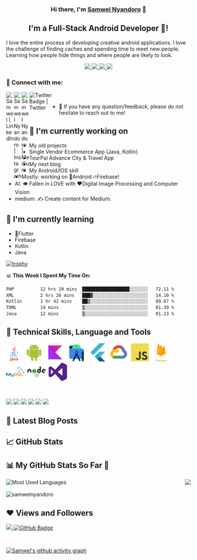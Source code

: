 <!--<p align="center">
  <a href="https:/samwelnyandoro/" target="_blank" rel="noreferrer"><img src="https://user-images.githubusercontent.com/36915374/184318716-5d1801e4-2407-4ba5-8a7a-dff5cf492a4e.png" alt="my banner"></a>
</p>-->

<h3 align="center">
Hi there, I'm <a href="https://samwelnyandoro1.netlify.app/" target="_blank" rel="noreferrer">Samwel Nyandoro</a> 👋
</h3>

<h2 align="center">
I'm a Full-Stack Android Developer 📱!
</h2> 

I love the entire process of developing creative android applications. I love the challenge of finding caches and spending time to meet new people. Learning how people hide things and where people are likely to look.

<p align="center">
  <a href="https://github.com/ryo-ma/github-profile-trophy/issues">
    <img src="https://img.shields.io/github/issues/samwelnyandoro/github-profile-trophy"/> 
  </a>
  <a href="https://github.com/ryo-ma/github-profile-trophy/network/members">
    <img src="https://img.shields.io/github/forks/samwelnyandoro/github-profile-trophy"/> 
  </a>  
  <a href="https://github.com/ryo-ma/github-profile-trophy/stargazers">
    <img src="https://img.shields.io/github/stars/samwelnyandoro/github-profile-trophy"/> 
  </a>
    <a href="https://github.com/ryo-ma/github-profile-trophy/LICENSE">
    <img src="https://img.shields.io/github/license/samwelnyandoro/github-profile-trophy"/> 
  </a>
</p>

### 🤝 Connect with me:

<!-- ## Fast dash-dash line animation -->
<a href="https://www.linkedin.com/in/samwel-nyandoro-4aba9b190/"><img align="left" src="https://raw.githubusercontent.com/yushi1007/yushi1007/main/images/linkedin.svg" alt="Samwel | LinkedIn" width="21px"/></a>
<a href="https://instagram.com/samwelnyandoro1"><img align="left" src="https://raw.githubusercontent.com/yushi1007/yushi1007/main/images/instagram.svg" alt="Samwel Nyandoro | Instagram" width="21px"/></a>
<a href="https://medium.com/@samwelnyandoro1/"><img align="left" src="https://raw.githubusercontent.com/yushi1007/yushi1007/main/images/medium.svg" alt="Samwel Nyandoro | Medium" width="21px"/></a>
<a href="https://x.com/samwelnyandoro1"><img align="left" src="https://img.shields.io/badge/Twitter-blue?style=for-the-badge&logo=twitter&logoColor=white" alt="Twitter Badge | Twitter" width="81px"/></a>
</br>


- 💬 If you have any question/feedback, please do not hesitate to reach out to me!

## 🔭 I'm currently working on

- My old projects
- Single Vendor Ecommerce App (Java, Kotlin)
- TourPal Advance City & Travel App
- My next blog
- My Android/IOS skill
- Mostly: working on 📱Android 🔥Firebase!
- AI: 👁️ Fallen in LOVE with ❤️Digital Image Processing and Computer Vision
- medium: ✍️ Create content for Medium.

## 🌱 I'm currently learning

- 📱Flutter
- Firebase
- Kotlin
- Java

[![trophy](https://github-profile-trophy.vercel.app/?username=samwelnyandoro&theme=onedark)](https://github.com/samwelnyandoro/github-profile-trophy)

📊 **This Week I Spent My Time On:**
<!--START_SECTION:waka-->

```txt
PHP          12 hrs 29 mins  ██████████████████░░░░░░░   72.11 %
XML          2 hrs 26 mins   ███▓░░░░░░░░░░░░░░░░░░░░░   14.10 %
Kotlin       1 hr 42 mins    ██▒░░░░░░░░░░░░░░░░░░░░░░   09.87 %
TOML         14 mins         ▒░░░░░░░░░░░░░░░░░░░░░░░░   01.39 %
Java         12 mins         ▒░░░░░░░░░░░░░░░░░░░░░░░░   01.23 %
```

<!--END_SECTION:waka-->



## 💼 Technical Skills, Language and Tools


<img src="https://github.com/devicons/devicon/blob/master/icons/java/java-original-wordmark.svg" title="Java" alt="Java" width="43" height="43"/>&nbsp;
    <img src="https://github.com/devicons/devicon/blob/master/icons/android/android-original.svg" title="Android" alt="Android" width="50" height="50"/>&nbsp;
    <img src="https://github.com/devicons/devicon/blob/master/icons/kotlin/kotlin-original.svg"  title="Kotlin" alt="Kotlin" width="50" height="50"/>&nbsp;
  <img src="https://github.com/devicons/devicon/blob/master/icons/androidstudio/androidstudio-original.svg" title="Android" alt="Android" width="50" height="50"/>&nbsp;
  <img src="https://github.com/devicons/devicon/blob/master/icons/flutter/flutter-original.svg" title="Flutter" alt="Flutter" width="50" height="50"/>&nbsp;
  <img src="https://github.com/devicons/devicon/blob/master/icons/googlecloud/googlecloud-original.svg" title="GoogleCloud" alt="GoogleCloud" width="50" height="50"/>&nbsp;
  <img src="https://github.com/devicons/devicon/blob/master/icons/javascript/javascript-original.svg" title="JavaScript" alt="JavaScript" width="50" height="50"/>&nbsp;
  <img src="https://github.com/devicons/devicon/blob/master/icons/firebase/firebase-plain-wordmark.svg" title="Firebase" alt="Firebase" width="50" height="50"/>&nbsp;
  <img src="https://github.com/devicons/devicon/blob/master/icons/mysql/mysql-original-wordmark.svg" title="MySQL"  alt="MySQL" width="50" height="50"/>&nbsp;
  <img src="https://github.com/devicons/devicon/blob/master/icons/nodejs/nodejs-original-wordmark.svg" title="NodeJS" alt="NodeJS" width="50" height="50"/>&nbsp;
    <img src="https://github.com/devicons/devicon/blob/master/icons/visualstudio/visualstudio-plain.svg" title="VisualStudio" alt="VisualStudio" width="50" height="50"/>&nbsp;

</br>

![](https://img.shields.io/badge/Tools-Figma-informational?style=flat&logo=Figma&color=F24E1E)
![](https://img.shields.io/badge/Tools-NPM-informational?style=flat&logo=NPM&color=CB3837)
![](https://img.shields.io/badge/Tools-Heroku-informational?style=flat&logo=Heroku&color=430098)
![](https://img.shields.io/badge/Tools-Netlify-informational?style=flat&logo=netlify&color=00C7B7)
![](https://img.shields.io/badge/Tools-Git-informational?style=flat&logo=Git&color=F05032)
![](https://img.shields.io/badge/Tools-GitHub-informational?style=flat&logo=GitHub&color=181717)

## 📝 Latest Blog Posts


## 📈 GitHub Stats 

<h2 align="left"> 📊  My GitHub Stats So Far 👷</h2>

<img src="https://github-readme-stats.vercel.app/api?username=samwelnyandoro&show_icons=true&theme=chartreuse-dark" align="right"/>

![Most Used Languages](https://github-readme-stats.vercel.app/api/top-langs/?username=samwelnyandoro&theme=chartreuse-dark)

<img src="https://github-readme-streak-stats.herokuapp.com/?user=samwelnyandoro&theme=cobalt&date&date_format=j%20M%5B%20Y%5D&background=000000&border=7536B2&stroke=9243DD&ring=89502D&fire=FF9554&currStreakNum=D280FF&sideNums=BC52FF&currStreakLabel=64EAE2&sideLabels=48A8A2&dates=A42EE5" alt="samwelnyandoro" align="center" width="1000"/>


## ❤ Views and Followers

<a href="https://komarev.com/ghpvc/?username=samwelnyandoro">
    <img src="https://komarev.com/ghpvc/?username=samwelnyandoro">
</a>
<a href="https://img.shields.io/github/followers/samwelnyandoro"><img src="https://img.shields.io/github/followers/samwelnyandoro?label=Followers&style=social" alt="GitHub Badge"></a>

<a target="_blank" rel="noopener noreferrer" href="https://camo.githubusercontent.com/46b87402481e58a98efeca5ca5b0f447133867e09a99673d6217da634cf9bee5/68747470733a2f2f76697369746f722d62616467652e676c697463682e6d652f62616467653f706167655f69643d6c7563696665726e6970756e32322e6c7563696665726e6970756e3232"><img src="https://camo.githubusercontent.com/46b87402481e58a98efeca5ca5b0f447133867e09a99673d6217da634cf9bee5/68747470733a2f2f76697369746f722d62616467652e676c697463682e6d652f62616467653f706167655f69643d6c7563696665726e6970756e32322e6c7563696665726e6970756e3232" alt="" data-canonical-src="https://visitor-badge.glitch.me/badge?page_id=lucifernipun22.lucifernipun22" style="max-width: 100%;"></a>
<br>

[![Samwel's github activity graph](https://github-readme-activity-graph.vercel.app/graph?username=samwelnyandoro)](https://github.com/samwelnyandoro/github-readme-activity-graph)

